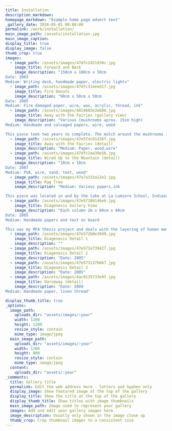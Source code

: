```yaml
---
title: Installation
description_markdown:   
homepage_markdown: "Example home page advert text"
_gallery_date: 2016-05-01 00:00:00
permalink: /work/installation/
main_image_path: /assets/installation.jpg
main_image_caption:
display_title: true
display_image: false
thumb_crop: true
images:
  - image_path: /assets/images/47dfc2451030c.jpg
    image_title: Forward and Back
    image_description: "150cm x 100cm x 50cm
Date: 2003
Medium: Writing desk, handmade paper, electric lights" 
  - image_path: /assets/images/47dfc31eeed17.jpg
    image_title: Fire Donuts
    image_description: "90cm x 50cm x 50cm
Date: 2005
Medium: Fire damaged paper, wire, wax, acrylic, thread, ink" 
  - image_path: /assets/images/4824603e3e688.jpg
    image_title: Away with the Fairies (gallery view)
    image_description: "Various (mushrooms aprox. 15cm high)
Medium: Handmade and salvaged papers, wire, wood

This piece took two years to complete. The mulch around the mushrooms is made with paper taken from the Diagenesis project." 
  - image_path: /assets/images/47e57dc01d36f.jpg
    image_title: Away with the Fairies (detail)
    image_description: "Medium: Paper, wood,wire" 
  - image_path: /assets/images/47dfc2aa39e5b.jpg
    image_title: Wired Up to the Mountain (detail)
    image_description: "10cm x 10cm
Date: 2007
Medium: PVA, wire, sand, text, wood" 
  - image_path: /assets/images/47e7a333a12e2.jpg
    image_title: Rag Tree
    image_description: "Medium: Various papers,ink

This piece was located in and by the lake at La Lumiere School, Indiana. The slug was a casual visitor." 
  - image_path: /assets/images/47e57289146e6.jpg
    image_title: Diagenesis Gallery View
    image_description: "Each column 2m x 60cm x 60cm
Date: 2005
Medium: Handmade papers and text on board

This was my MFA thesis project and deals with the layering of human memory through the imagery of geological processes; diagenesis is the formation of sedimentary rock from loose sediments." 
  - image_path: /assets/images/47e572b8e19d9.jpg
    image_title: Diagenesis Detail 1
    image_description: "" 
  - image_path: /assets/images/47e572e739427.jpg
    image_title: Diagenesis Detail 2
    image_description: "Date: 2005" 
  - image_path: /assets/images/47e5731376667.jpg
    image_title: Diagenesis Detail 3
    image_description: "Date: 2005" 
  - image_path: /assets/images/4ac9135733e9f.jpg
    image_title: Darnaway (detail)
    image_description: "Date: 2009
Medium: Handmade paper, linen thread" 

display_thumb_title: true
_options:
  image_path:
    uploads_dir: "assets/images/:year"
    width: 1200
    height: 1200
    resize_style: contain
    mime_type: image/jpeg
  main_image_path:
    uploads_dir: "assets/images/:year"
    width: 1200
    height: 800
    resize_style: contain
    mime_type: image/jpeg
  content:
    uploads_dir: "assets/:year"
_comments:
  title: Gallery title
  permalink: Edit the web address here - letters and hyphen only
  display_image: Show featured image at the top of the gallery
  display_title: Show the title at the top of the gallery
  display_thumb_title: Show titles with image thumbnails 
  main_image_path: Image used to represent your gallery
  images: Add and edit your gallery images here
  image_description: Usually only shown in the image close up
  thumb_crop: Crop thumbnail images to a consistent size
---
```


